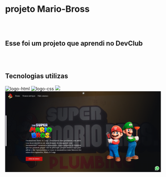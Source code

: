 <h1>projeto Mario-Bross</h1>
<br>
<br>
<h2>Esse foi um projeto que aprendi no <a herf="https://rodolfomori.com.br/devclub">DevClub</a></h2>
<br>
<br>

<h2>Tecnologias utilizas</h2>
<img src="https://img.shields.io/badge/HTML5-E34F26?style=for-the-badge&logo=html5&logoColor=white" alt="logo-html">
<img src="https://img.shields.io/badge/CSS3-1572B6?style=for-the-badge&logo=css3&logoColor=white" alt="logo-css" width="95px"> 
<img src="https://img.shields.io/badge/JavaScript-323330?style=for-the-badge&logo=javascript&logoColor=F7DF1E" width="130px">


<img src="https://raw.githubusercontent.com/GuilhermeRisso/projeto-Mario-git/24eefe275f5f03288e65e014d6fd1c7b427caff3/img/Desktop%20Screenshot%202024.05.22%20-%2021.34.05.47.png">
